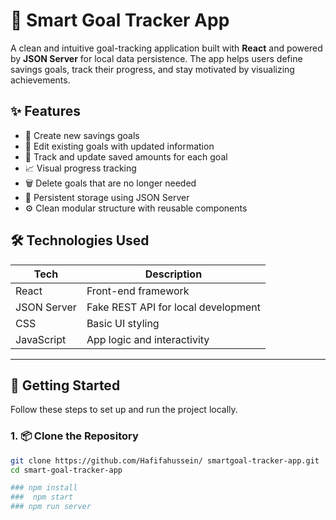 # 🎯 Smart Goal Tracker App

A clean and intuitive goal-tracking application built with **React** and powered by **JSON Server** for local data persistence. The app helps users define savings goals, track their progress, and stay motivated by visualizing achievements.

## ✨ Features

- 📝 Create new savings goals
- 🧾 Edit existing goals with updated information
- 💸 Track and update saved amounts for each goal
- 📈 Visual progress tracking
- 🗑️ Delete goals that are no longer needed
- 💾 Persistent storage using JSON Server
- ⚙️ Clean modular structure with reusable components


## 🛠️ Technologies Used

| Tech        | Description                        |
|-------------|------------------------------------|
| React       | Front-end framework                |
| JSON Server | Fake REST API for local development |
| CSS         | Basic UI styling                   |
| JavaScript  | App logic and interactivity        |

---

## 🚀 Getting Started

Follow these steps to set up and run the project locally.

### 1. 📦 Clone the Repository

```bash
git clone https://github.com/Hafifahussein/ smartgoal-tracker-app.git
cd smart-goal-tracker-app

### npm install
###  npm start
### npm run server
